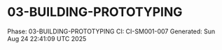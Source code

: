# 03-BUILDING-PROTOTYPING
Phase: 03-BUILDING-PROTOTYPING
CI: CI-SM001-007
Generated: Sun Aug 24 22:41:09 UTC 2025
